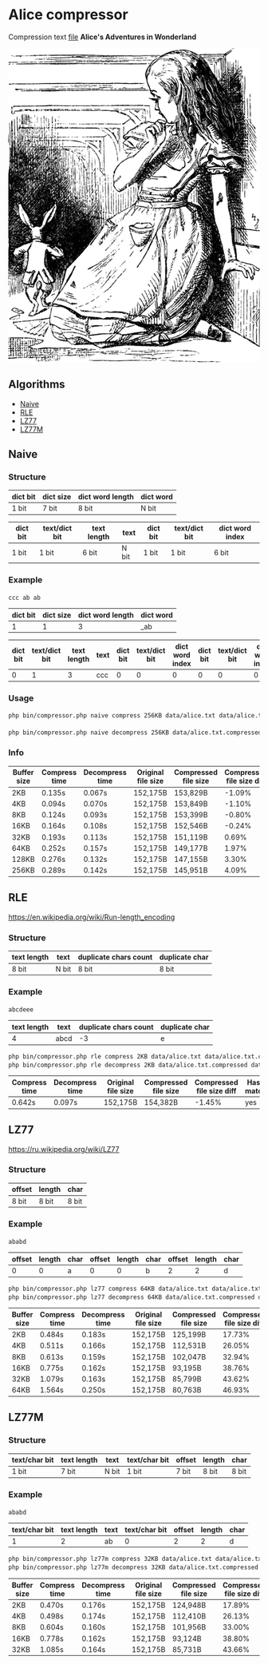 # Alice compressor

Compression text [file](./data/alice.txt) **Alice's Adventures in Wonderland**

![](./alice.png)

## Algorithms

* [Naive](#naive)
* [RLE](#rle)
* [LZ77](#lz77)
* [LZ77M](#lz77m)

## Naive

### Structure

| dict bit | dict size | dict word length | dict word |
|----------|-----------|------------------|-----------|
| 1 bit    | 7 bit     | 8 bit            | N bit     |

| dict bit | text/dict bit | text length | text  | dict bit | text/dict bit | dict word index |
|----------|---------------|-------------|-------|----------|---------------|-----------------|
| 1 bit    | 1 bit         | 6 bit       | N bit | 1 bit    | 1 bit         | 6 bit           |

### Example

`ccc ab ab`

| dict bit | dict size | dict word length | dict word |
|----------|-----------|------------------|-----------|
| 1        | 1         | 3                | _ab       |

| dict bit | text/dict bit | text length | text | dict bit | text/dict bit | dict word index | dict bit | text/dict bit | dict word index |
|----------|---------------|-------------|------|----------|---------------|-----------------|----------|---------------|-----------------|
| 0        | 1             | 3           | ccc  | 0        | 0             | 0               | 0        | 0             | 0               |

### Usage

```bash
php bin/compressor.php naive compress 256KB data/alice.txt data/alice.txt.compressed

php bin/compressor.php naive decompress 256KB data/alice.txt.compressed data/alice.txt.decompressed 
```

### Info

| Buffer size | Compress time | Decompress time | Original file size | Compressed file size | Compressed file size diff | Hash match |
|-------------|---------------|-----------------|--------------------|----------------------|---------------------------|------------|
| 2KB         | 0.135s        | 0.067s          | 152,175B           | 153,829B             | -1.09%                    | yes        |
| 4KB         | 0.094s        | 0.070s          | 152,175B           | 153,849B             | -1.10%                    | yes        |
| 8KB         | 0.124s        | 0.093s          | 152,175B           | 153,399B             | -0.80%                    | yes        |
| 16KB        | 0.164s        | 0.108s          | 152,175B           | 152,546B             | -0.24%                    | yes        |
| 32KB        | 0.193s        | 0.113s          | 152,175B           | 151,119B             | 0.69%                     | yes        |
| 64KB        | 0.252s        | 0.157s          | 152,175B           | 149,177B             | 1.97%                     | yes        |
| 128KB       | 0.276s        | 0.132s          | 152,175B           | 147,155B             | 3.30%                     | yes        |
| 256KB       | 0.289s        | 0.142s          | 152,175B           | 145,951B             | 4.09%                     | yes        |

## RLE

https://en.wikipedia.org/wiki/Run-length_encoding

### Structure

| text length | text  | duplicate chars count | duplicate char |
|-------------|-------|-----------------------|----------------|
| 8 bit       | N bit | 8 bit                 | 8 bit          |

### Example

`abcdeee`

| text length | text | duplicate chars count | duplicate char |
|-------------|------|-----------------------|----------------|
| 4           | abcd | -3                    | e              |

```bash
php bin/compressor.php rle compress 2KB data/alice.txt data/alice.txt.compressed
php bin/compressor.php rle decompress 2KB data/alice.txt.compressed data/alice.txt.decompressed 
```

| Compress time | Decompress time | Original file size | Compressed file size | Compressed file size diff | Hash match |
|---------------|-----------------|--------------------|----------------------|---------------------------|------------|
| 0.642s        | 0.097s          | 152,175B           | 154,382B             | -1.45%                    | yes        |

## LZ77

https://ru.wikipedia.org/wiki/LZ77

### Structure

| offset | length | char  |
|--------|--------|-------|
| 8 bit  | 8 bit  | 8 bit |

### Example

`ababd`

| offset | length | char | offset | length | char | offset | length | char |
|--------|--------|------|--------|--------|------|--------|--------|------|
| 0      | 0      | a    | 0      | 0      | b    | 2      | 2      | d    |

```bash
php bin/compressor.php lz77 compress 64KB data/alice.txt data/alice.txt.compressed
php bin/compressor.php lz77 decompress 64KB data/alice.txt.compressed data/alice.txt.decompressed 
```

| Buffer size | Compress time | Decompress time | Original file size | Compressed file size | Compressed file size diff | Hash match |
|-------------|---------------|-----------------|--------------------|----------------------|---------------------------|------------|
| 2KB         | 0.484s        | 0.183s          | 152,175B           | 125,199B             | 17.73%                    | yes        |
| 4KB         | 0.511s        | 0.166s          | 152,175B           | 112,531B             | 26.05%                    | yes        |
| 8KB         | 0.613s        | 0.159s          | 152,175B           | 102,047B             | 32.94%                    | yes        |
| 16KB        | 0.775s        | 0.162s          | 152,175B           | 93,195B              | 38.76%                    | yes        |
| 32KB        | 1.079s        | 0.163s          | 152,175B           | 85,799B              | 43.62%                    | yes        |
| 64KB        | 1.564s        | 0.250s          | 152,175B           | 80,763B              | 46.93%                    | yes        |

## LZ77M

### Structure

| text/char bit | text length | text  | text/char bit | offset | length | char  |
|---------------|-------------|-------|---------------|--------|--------|-------|
| 1 bit         | 7 bit       | N bit | 1 bit         | 7 bit  | 8 bit  | 8 bit |

### Example

`ababd`

| text/char bit | text length | text | text/char bit | offset | length | char |
|---------------|-------------|------|---------------|--------|--------|------|
| 1             | 2           | ab   | 0             | 2      | 2      | d    |

```bash
php bin/compressor.php lz77m compress 32KB data/alice.txt data/alice.txt.compressed
php bin/compressor.php lz77m decompress 32KB data/alice.txt.compressed data/alice.txt.decompressed 
```

| Buffer size | Compress time | Decompress time | Original file size | Compressed file size | Compressed file size diff | Hash match |
|-------------|---------------|-----------------|--------------------|----------------------|---------------------------|------------|
| 2KB         | 0.470s        | 0.176s          | 152,175B           | 124,948B             | 17.89%                    | yes        |
| 4KB         | 0.498s        | 0.174s          | 152,175B           | 112,410B             | 26.13%                    | yes        |
| 8KB         | 0.604s        | 0.160s          | 152,175B           | 101,956B             | 33.00%                    | yes        |
| 16KB        | 0.778s        | 0.162s          | 152,175B           | 93,124B              | 38.80%                    | yes        |
| 32KB        | 1.085s        | 0.164s          | 152,175B           | 85,731B              | 43.66%                    | yes        |
